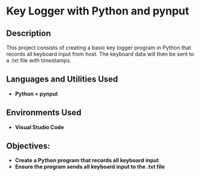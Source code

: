 <h1>Key Logger with Python and pynput</h1>


<h2>Description</h2>
<p>This project consists of creating a basic key logger program in Python that records all keyboard input from host. The keyboard data will then be sent to a .txt file with timestamps.</p>



<h2>Languages and Utilities Used</h2>

- <b> Python + pynput</b> 

<h2>Environments Used </h2>

- <b> Visual Studio Code</b> 

<h2>Objectives:</h2>

- <b>Create a Python program that records all keyboard input</b> 
- <b>Ensure the program sends all keyboard input to the .txt file</b> 





<!--
 ```diff
- text in red
+ text in green
! text in orange
# text in gray
@@ text in purple (and bold)@@
```
--!>
